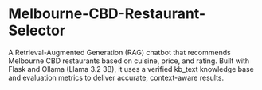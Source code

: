 # Melbourne-CBD-Restaurant-Selector
A Retrieval-Augmented Generation (RAG) chatbot that recommends Melbourne CBD restaurants based on cuisine, price, and rating. Built with Flask and Ollama (Llama 3.2 3B), it uses a verified kb_text knowledge base and evaluation metrics to deliver accurate, context-aware results.
